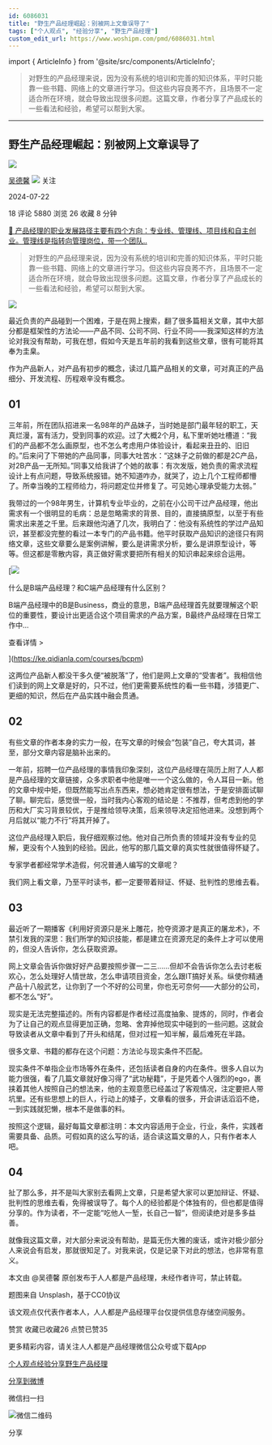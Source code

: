 ```yaml
---
id: 6086031
title: "野生产品经理崛起：别被网上文章误导了"
tags: ["个人观点", "经验分享", "野生产品经理"]
custom_edit_url: https://www.woshipm.com/pmd/6086031.html
---
```

import { ArticleInfo } from '@site/src/components/ArticleInfo';

<ArticleInfo
    author="吴德馨"
    authorLink="https://www.woshipm.com/u/870265"
    published="2024-07-22"
    views={5880}
    comments={18}
    collects={26}
/>

> 对野生的产品经理来说，因为没有系统的培训和完善的知识体系，平时只能靠一些书籍、网络上的文章进行学习。但这些内容良莠不齐，且场景不一定适合所在环境，就会导致出现很多问题。这篇文章，作者分享了产品成长的一些看法和经验，希望可以帮到大家。

---

## 野生产品经理崛起：别被网上文章误导了

[![](https://static.woshipm.com/APP_U_202204_20220424215106_3951.jpeg?imageView2/1/w/72/h/72/q/100)](https://www.woshipm.com/u/870265)

[吴德馨](https://www.woshipm.com/u/870265) ![](https://static.woshipm.com/tag/1101_1@2x.png) 关注

2024-07-22

18 评论 5880 浏览 26 收藏 8 分钟

[🔗 产品经理的职业发展路径主要有四个方向：专业线、管理线、项目线和自主创业。管理线是指转向管理岗位，带一个团队..](https://ke.qidianla.com/courses/90pm)

> 对野生的产品经理来说，因为没有系统的培训和完善的知识体系，平时只能靠一些书籍、网络上的文章进行学习。但这些内容良莠不齐，且场景不一定适合所在环境，就会导致出现很多问题。这篇文章，作者分享了产品成长的一些看法和经验，希望可以帮到大家。

![](https://image.woshipm.com/2023/07/07/4732f132-1c97-11ee-94c6-00163e0b5ff3.jpg)

最近负责的产品碰到一个困难，于是在网上搜索，翻了很多篇相关文章，其中大部分都是框架性的方法论——产品不同、公司不同、行业不同——我深知这样的方法论对我没有帮助，可我在想，假如今天是五年前的我看到这些文章，很有可能将其奉为圭臬。

作为产品新人，对产品有初步的概念，读过几篇产品相关的文章，可对真正的产品细分、开发流程、历程艰辛没有概念。

## 01

三年前，所在团队招进来一名98年的产品妹子，当时她是部门最年轻的职工，天真烂漫，富有活力，受到同事的欢迎。过了大概2个月，私下里听她吐槽道：“我们的产品都不怎么画原型，也不怎么考虑用户体验设计，看起来丑丑的、旧旧的。”后来问了下带她的产品同事，同事大吐苦水：“这妹子之前做的都是2C产品，对2B产品一无所知。”同事又给我讲了个她的故事：有次发版，她负责的需求流程设计上有点问题，导致系统报错。她不知道咋办，就哭了，边上几个工程师都懵了。所幸当晚的工程师给力，将问题定位并修复了。可见她心理承受能力太弱。”

我带过的一个98年男生，计算机专业毕业的，之前在小公司干过产品经理，他出需求有一个很明显的毛病：总是忽略需求的背景、目的，直接搞原型，以至于有些需求出来差之千里。后来跟他沟通了几次，我明白了：他没有系统性的学过产品知识，甚至都没完整的看过一本专门的产品书籍。他平时获取产品知识的途径只有网络文章，这些文章要么是案例讲解，要么是讲需求分析，要么是讲原型设计，等等。但这都是零散内容，真正做好需求要把所有相关的知识串起来综合运用。

[![](https://image.woshipm.com/2023/07/27/6f50fd24-2c7f-11ee-875d-00163e0b5ff3.png)

什么是B端产品经理？和C端产品经理有什么区别？

B端产品经理中的B是Business，商业的意思，B端产品经理首先就要理解这个职位的重要性，要设计出更适合这个项目需求的产品方案，B最终产品经理在日常工作中...

查看详情 >

](https://ke.qidianla.com/courses/bcpm)

这两位产品新人都没干多久便“被脱落”了，他们是网上文章的“受害者”。我相信他们读到的网上文章是好的，只不过，他们更需要系统性的看一些书籍，涉猎更广、更细的知识，然后在产品实践中融会贯通。

## 02

有些文章的作者本身的实力一般，在写文章的时候会“包装”自己，夸大其词，甚至，部分文章内容是脑补出来的。

一年前，招聘一位产品经理的事情我印象深刻，这位产品经理在简历上附了人人都是产品经理的文章链接，众多求职者中他是唯一一个这么做的，令人耳目一新。他的文章中规中矩，但既然能写出点东西来，想必她肯定很有想法，于是安排面试聊了聊。聊完后，感觉很一般，当时我内心客观的结论是：不推荐，但考虑到他的学历和大厂实习背景较优，于是推给领导决策，后来领导决定招他进来。没想到两个月后就以“能力不行”将其开掉了。

这位产品经理入职后，我仔细观察过他。他对自己所负责的领域并没有专业的见解，更没有个人独到的经验。因此，他写的那几篇文章的真实性就很值得怀疑了。

专家学者都经常学术造假，何况普通人编写的文章呢？

我们网上看文章，乃至平时读书，都一定要带着辩证、怀疑、批判性的思维去看。

## 03

最近听了一期播客《利用好资源只是米上雕花，抢夺资源才是真正的屠龙术》，不禁引发我的深思：我们所学的知识技能，都是建立在资源充足的条件上才可以使用的，但没人告诉你，怎么获取资源。

网上文章会告诉你做好好产品要按照步骤一二三……但却不会告诉你怎么去讨老板欢心，怎么处理好人情世故，怎么申请项目资金，怎么跟IT搞好关系。纵使你精通产品十八般武艺，让你到了一个不好的公司里，你也无可奈何——大部分的公司，都不怎么“好”。

现实是无法完整描述的。所有内容都是作者经过高度抽象、提炼的，同时，作者会为了让自己的观点显得更加正确，忽略、舍弃掉他现实中碰到的一些问题。这就会导致读者从文章中看到了开头和结尾，但对过程一知半解，最后难死在半路。

很多文章、书籍的都存在这个问题：方法论与现实条件不匹配。

现实条件不单指企业市场等外在条件，还包括读者自身的内在条件。很多人自以为能力很强，看了几篇文章就好像习得了“武功秘籍”，于是凭着个人强烈的ego，裹挟着其他人按照自己的想法来，他的主观意愿已经盖过了客观情况，注定要把人带坑里。还有些思想上的巨人，行动上的矮子，文章看的很多，开会讲话滔滔不绝，一到实践就犯懒，根本不是做事的料。

按照这个逻辑，最好每篇文章都注明：本文内容适用于企业，行业，条件，实践者需要具备、品质。可假如真的这么写的话，适合读这篇文章的人，只有作者本人吧。

## 04

扯了那么多，并不是叫大家别去看网上文章，只是希望大家可以更加辩证、怀疑、批判性的思维去看，免得被误导了。每个人的经验都是个体独有的，但也都是值得分享的。作为读者，不一定能“吃他人一堑，长自己一智“，但阅读绝对是多多益善。

就像我这篇文章，对大部分来说没有帮助，是篇无伤大雅的废话，或许对极少部分人来说会有启发，那就很知足了。对我来说，仅是记录下对此的想法，也非常有意义。

本文由 @吴德馨 原创发布于人人都是产品经理，未经作者许可，禁止转载。

题图来自 Unsplash，基于CC0协议

该文观点仅代表作者本人，人人都是产品经理平台仅提供信息存储空间服务。

赞赏 收藏已收藏26 点赞已赞35

更多精彩内容，请关注人人都是产品经理微信公众号或下载App

[个人观点](https://www.woshipm.com/tag/%e4%b8%aa%e4%ba%ba%e8%a7%82%e7%82%b9)[经验分享](https://www.woshipm.com/tag/%e7%bb%8f%e9%aa%8c%e5%88%86%e4%ba%ab)[野生产品经理](https://www.woshipm.com/tag/%e9%87%8e%e7%94%9f%e4%ba%a7%e5%93%81%e7%bb%8f%e7%90%86)

[分享到微博](https://service.weibo.com/share/share.php?appkey=2775287854&title=野生产品经理崛起：别被网上文章误导了&url=https://www.woshipm.com/pmd/6086031.html&pic=https://image.woshipm.com/2023/07/07/4732f132-1c97-11ee-94c6-00163e0b5ff3.jpg)

微信扫一扫

![微信二维码](https://api.pwmqr.com/qrcode/create/?url=https://www.woshipm.com/pmd/6086031.html)

分享
